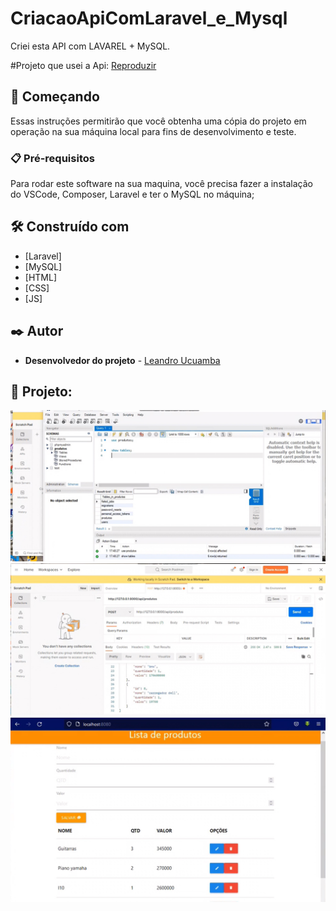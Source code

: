 # CriacaoApiComLaravel_e_Mysql
 Criei esta API com LAVAREL + MySQL.

#Projeto que usei a Api:
[Reproduzir](https://www.linkedin.com/feed/update/urn:li:activity:6990059118317178880/)
 
 
 ## 🚀 Começando
 
Essas instruções permitirão que você obtenha uma cópia do projeto em operação na sua máquina local para fins de desenvolvimento e teste.

### 📋 Pré-requisitos

Para rodar este software na sua maquina, você precisa fazer a instalação do VSCode, Composer, Laravel e ter o MySQL no máquina;


## 🛠️ Construído com

* [Laravel]
* [MySQL]
* [HTML]
* [CSS]
* [JS]


## ✒️ Autor

* **Desenvolvedor do projeto** - [Leandro Ucuamba](https://github.com/LeandroUcuamba)


## 📄 Projeto:

![imagem projeto](https://github.com/LeandroUcuamba/CriacaoApiComLaravel_e_Mysql/blob/main/imgReadme/img1.jpg)
![imagem projeto](https://github.com/LeandroUcuamba/CriacaoApiComLaravel_e_Mysql/blob/main/imgReadme/img2.jpg)
![imagem projeto](https://github.com/LeandroUcuamba/CriacaoApiComLaravel_e_Mysql/blob/main/imgReadme/img3.jpg)
